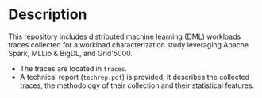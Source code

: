 

<!--
### Hi there 👋
**DMLCharacterization/DMLCharacterization** is a ✨ _special_ ✨ repository because its `README.md` (this file) appears on your GitHub profile.

Here are some ideas to get you started:

- 🔭 I’m currently working on ...
- 🌱 I’m currently learning ...
- 👯 I’m looking to collaborate on ...
- 🤔 I’m looking for help with ...
- 💬 Ask me about ...
- 📫 How to reach me: ...
- 😄 Pronouns: ...
- ⚡ Fun fact: ...
-->

# Description
This repository includes distributed machine learning (DML) workloads traces collected for a workload characterization study leveraging Apache Spark, MLLib & BigDL, and Grid'5000. 
- The traces are located in ```traces```. 
- A technical report (```techrep.pdf```) is provided, it describes the collected traces, the methodology of their collection and their statistical features.
